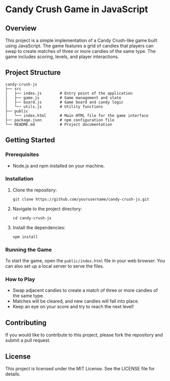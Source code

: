 # Candy Crush Game in JavaScript

## Overview
This project is a simple implementation of a Candy Crush-like game built using JavaScript. The game features a grid of candies that players can swap to create matches of three or more candies of the same type. The game includes scoring, levels, and player interactions.

## Project Structure
```
candy-crush-js
├── src
│   ├── index.js        # Entry point of the application
│   ├── game.js         # Game management and state
│   ├── board.js        # Game board and candy logic
│   └── utils.js        # Utility functions
├── public
│   └── index.html      # Main HTML file for the game interface
├── package.json        # npm configuration file
└── README.md           # Project documentation
```

## Getting Started

### Prerequisites
- Node.js and npm installed on your machine.

### Installation
1. Clone the repository:
   ```
   git clone https://github.com/yourusername/candy-crush-js.git
   ```
2. Navigate to the project directory:
   ```
   cd candy-crush-js
   ```
3. Install the dependencies:
   ```
   npm install
   ```

### Running the Game
To start the game, open the `public/index.html` file in your web browser. You can also set up a local server to serve the files.

### How to Play
- Swap adjacent candies to create a match of three or more candies of the same type.
- Matches will be cleared, and new candies will fall into place.
- Keep an eye on your score and try to reach the next level!

## Contributing
If you would like to contribute to this project, please fork the repository and submit a pull request.

## License
This project is licensed under the MIT License. See the LICENSE file for details.